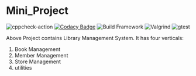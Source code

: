 # Mini_Project
![cppcheck-action](https://github.com/99002503/Mini_Project/workflows/cppcheck-action/badge.svg?branch=master)
[![Codacy Badge](https://app.codacy.com/project/badge/Grade/5d4b1c90e0da40ba88f27f018969fe2c)](https://www.codacy.com/gh/99002503/Mini_Project/dashboard?utm_source=github.com&amp;utm_medium=referral&amp;utm_content=99002503/Mini_Project&amp;utm_campaign=Badge_Grade)
![Build Framework](https://github.com/99002503/Mini_Project/workflows/Build%20Framework/badge.svg?branch=master)
![Valgrind](https://github.com/99002503/Mini_Project/workflows/Valgrind/badge.svg?branch=master)
![gtest](https://github.com/99002503/Mini_Project/workflows/gtest/badge.svg?branch=master)


Above Project contains Library Management System. It has four verticals:
1. Book Management
2. Member Management
3. Store Management
4. utilities
